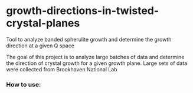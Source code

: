 # growth-directions-in-twisted-crystal-planes
Tool to analyze banded spherulite growth and determine the growth direction at a given Q space

The goal of this project is to analyze large batches of data and determine the direction of crystal growth for a given 
growth plane. Large sets of data were collected from Brookhaven National Lab 

### How to use:




